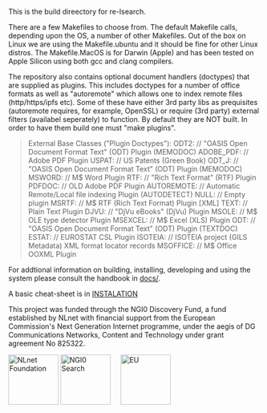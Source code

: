 This is the build direectory for re-Isearch.

There are a few Makefiles to choose from. 
The default Makefile calls, depending upon the OS, a number of other Makefiles.
Out of the box on Linux we are using the Makefile.ubuntu and it should be fine for other Linux distros.
The Makefile.MacOS is for Darwin (Apple) and has been tested on Apple Silicon using both gcc and clang compilers.

The repository also contains optional document handlers (doctypes) that are supplied as plugins. This includes doctypes for a number of office formats as well as "autoremote" which allows one to index remote files (http/https/ipfs etc). Some of these have either 3rd party libs as prequisites (autoremote requires, for example, OpenSSL) or require (3rd party) external filters (availabel seperately) to function. By default they are NOT built. In order to have them build one must "make plugins".


> External Base Classes ("Plugin Doctypes"):
  ODT2:              // "OASIS Open Document Format Text" (ODT) Plugin (MEMODOC)
  ADOBE_PDF:         // Adobe PDF Plugin
  USPAT:             // US Patents (Green Book)
  ODT_J:             // "OASIS Open Document Format Text" (ODT) Plugin (MEMODOC)
  MSWORD:            // M$ Word Plugin
  RTF:               // "Rich Text Format" (RTF) Plugin
  PDFDOC:            // OLD Adobe PDF Plugin
  AUTOREMOTE:        // Automatic Remote/Local file indexing Plugin (AUTODETECT)
  NULL:              // Empty plugin
  MSRTF:             // M$ RTF (Rich Text Format) Plugin [XML]
  TEXT:              // Plain Text Plugin
  DJVU:              // "DjVu eBooks" (DjVu) Plugin
  MSOLE:             // M$ OLE type detector Plugin
  MSEXCEL:           // M$ Excel (XLS) Plugin
  ODT:               // "OASIS Open Document Format Text" (ODT) Plugin (TEXTDOC)
  ESTAT:             // EUROSTAT CSL Plugin
  ISOTEIA:           // ISOTEIA project (GILS Metadata) XML format locator records
  MSOFFICE:          // M$ Office OOXML Plugin


For addtional information on building, installing, developing and using the system please consult the handbook in [docs/](https://github.com/re-Isearch/re-Isearch/blob/master/docs/re-Isearch-Handbook.pdf).

A basic cheat-sheet is in [INSTALATION](../INSTALATION)

This project was funded through the NGI0 Discovery Fund, a fund established by NLnet with financial support from the European Commission's Next Generation Internet programme, under the aegis of DG Communications Networks, Content and Technology under grant agreement No 825322.

<IMG SRC="https://nlnet.nl/image/logo_nlnet.svg" ALT="NLnet Foundation" height=100> <IMG SRC="https://nlnet.nl/logo/NGI/NGIZero-green.hex.svg" ALT="NGI0 Search" height=100> &nbsp; &nbsp; <IMG SRC="https://ngi.eu/wp-content/uploads/sites/77/2017/10/bandiera_stelle.png" ALT="EU" height=100>

